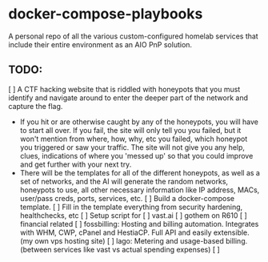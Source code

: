 # docker-compose-playbooks

A personal repo of all the various custom-configured homelab services that include their entire environment as an AIO PnP solution.


## TODO:
[ ] A CTF hacking website that is riddled with honeypots that you must identify and navigate around to enter the deeper part of the network and capture the flag.
- If you hit or are otherwise caught by any of the honeypots, you will have to start all over. If you fail, the site will only tell you you failed, but it won't mention from where, how, why, etc you failed, which honeypot you triggered or saw your traffic. The site will not give you any help, clues, indications of where you 'messed up' so that you could improve and get further with your next try.
- There will be the templates for all of the different honeypots, as well as a set of networks, and the AI will generate the random networks, honeypots to use, all other necessary information like IP address, MACs, user/pass creds, ports, services, etc.
[ ] Build a docker-compose template.
[ ] Fill in the template everything from security hardening, healthchecks, etc
[ ] Setup script for
    [ ] vast.ai
    [ ] gothem on R610
    [ ] financial related
        [ ] fossbilling: Hosting and billing automation. Integrates with WHM, CWP, cPanel and HestiaCP. Full API and easily extensible. (my own vps hosting site)
        [ ] lago: Metering and usage-based billing. (between services like vast vs actual spending expenses)
        [ ] 